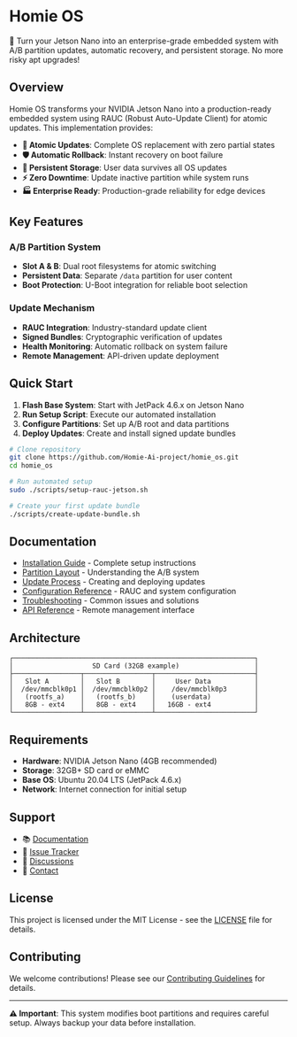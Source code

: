 # Homie OS
🔧 Turn your Jetson Nano into an enterprise-grade embedded system with A/B partition updates, automatic recovery, and persistent storage. No more risky apt upgrades!

## Overview

Homie OS transforms your NVIDIA Jetson Nano into a production-ready embedded system using RAUC (Robust Auto-Update Client) for atomic updates. This implementation provides:

- **🔄 Atomic Updates**: Complete OS replacement with zero partial states
- **🛡️ Automatic Rollback**: Instant recovery on boot failure
- **📁 Persistent Storage**: User data survives all OS updates
- **⚡ Zero Downtime**: Update inactive partition while system runs
- **🏭 Enterprise Ready**: Production-grade reliability for edge devices

## Key Features

### A/B Partition System
- **Slot A & B**: Dual root filesystems for atomic switching
- **Persistent Data**: Separate `/data` partition for user content
- **Boot Protection**: U-Boot integration for reliable boot selection

### Update Mechanism
- **RAUC Integration**: Industry-standard update client
- **Signed Bundles**: Cryptographic verification of updates
- **Health Monitoring**: Automatic rollback on system failure
- **Remote Management**: API-driven update deployment

## Quick Start

1. **Flash Base System**: Start with JetPack 4.6.x on Jetson Nano
2. **Run Setup Script**: Execute our automated installation
3. **Configure Partitions**: Set up A/B root and data partitions
4. **Deploy Updates**: Create and install signed update bundles

```bash
# Clone repository
git clone https://github.com/Homie-Ai-project/homie_os.git
cd homie_os

# Run automated setup
sudo ./scripts/setup-rauc-jetson.sh

# Create your first update bundle
./scripts/create-update-bundle.sh
```

## Documentation

- [Installation Guide](docs/installation.md) - Complete setup instructions
- [Partition Layout](docs/partition-layout.md) - Understanding the A/B system
- [Update Process](docs/update-process.md) - Creating and deploying updates
- [Configuration Reference](docs/configuration.md) - RAUC and system configuration
- [Troubleshooting](docs/troubleshooting.md) - Common issues and solutions
- [API Reference](docs/api.md) - Remote management interface

## Architecture

```
┌─────────────────────────────────────────────────────────────┐
│                    SD Card (32GB example)                   │
├─────────────────┬─────────────────┬─────────────────────────┤
│   Slot A        │   Slot B        │     User Data           │
│  /dev/mmcblk0p1 │  /dev/mmcblk0p2 │    /dev/mmcblk0p3       │
│   (rootfs_a)    │   (rootfs_b)    │    (userdata)           │
│   8GB - ext4    │   8GB - ext4    │   16GB - ext4           │
└─────────────────┴─────────────────┴─────────────────────────┘
```

## Requirements

- **Hardware**: NVIDIA Jetson Nano (4GB recommended)
- **Storage**: 32GB+ SD card or eMMC
- **Base OS**: Ubuntu 20.04 LTS (JetPack 4.6.x)
- **Network**: Internet connection for initial setup

## Support

- 📚 [Documentation](docs/)
- 🐛 [Issue Tracker](https://github.com/Homie-Ai-project/homie_os/issues)
- 💬 [Discussions](https://github.com/Homie-Ai-project/homie_os/discussions)
- 📧 [Contact](mailto:support@homieos.com)

## License

This project is licensed under the MIT License - see the [LICENSE](LICENSE) file for details.

## Contributing

We welcome contributions! Please see our [Contributing Guidelines](CONTRIBUTING.md) for details.

---

**⚠️ Important**: This system modifies boot partitions and requires careful setup. Always backup your data before installation.
